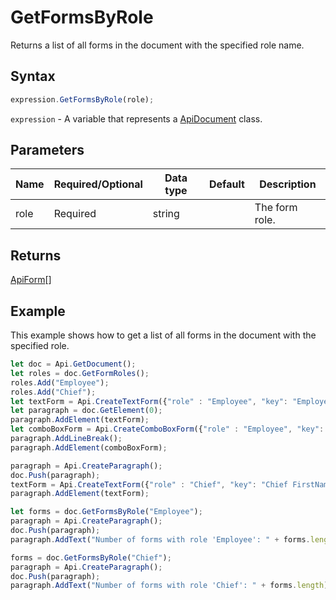 # GetFormsByRole

Returns a list of all forms in the document with the specified role name.

## Syntax

```javascript
expression.GetFormsByRole(role);
```

`expression` - A variable that represents a [ApiDocument](../ApiDocument.md) class.

## Parameters

| **Name** | **Required/Optional** | **Data type** | **Default** | **Description** |
| ------------- | ------------- | ------------- | ------------- | ------------- |
| role | Required | string |  | The form role. |

## Returns

[ApiForm](../../Enumeration/ApiForm.md)[]

## Example

This example shows how to get a list of all forms in the document with the specified role.

```javascript editor-docx
let doc = Api.GetDocument();
let roles = doc.GetFormRoles();
roles.Add("Employee");
roles.Add("Chief");
let textForm = Api.CreateTextForm({"role" : "Employee", "key": "Employee FirstName", "tip": "Enter your first name", "tag": "form_1", "required": true, "placeholder": "First name", "comb": true, "maxCharacters": 10, "cellWidth": 3, "multiLine": false, "autoFit": false});
let paragraph = doc.GetElement(0);
paragraph.AddElement(textForm);
let comboBoxForm = Api.CreateComboBoxForm({"role" : "Employee", "key": "Country", "tip": "Choose your country", "tag": "form_1", "required": true, "placeholder": "Country", "editable": false, "autoFit": false, "items": ["Latvia", "USA", "UK"]});
paragraph.AddLineBreak();
paragraph.AddElement(comboBoxForm);

paragraph = Api.CreateParagraph();
doc.Push(paragraph);
textForm = Api.CreateTextForm({"role" : "Chief", "key": "Chief FirstName", "tip": "Enter your first name", "tag": "form_1", "required": true, "placeholder": "First name", "comb": true, "maxCharacters": 10, "cellWidth": 3, "multiLine": false, "autoFit": false});
paragraph.AddElement(textForm);

let forms = doc.GetFormsByRole("Employee");
paragraph = Api.CreateParagraph();
doc.Push(paragraph);
paragraph.AddText("Number of forms with role 'Employee': " + forms.length);

forms = doc.GetFormsByRole("Chief");
paragraph = Api.CreateParagraph();
doc.Push(paragraph);
paragraph.AddText("Number of forms with role 'Chief': " + forms.length);

```

